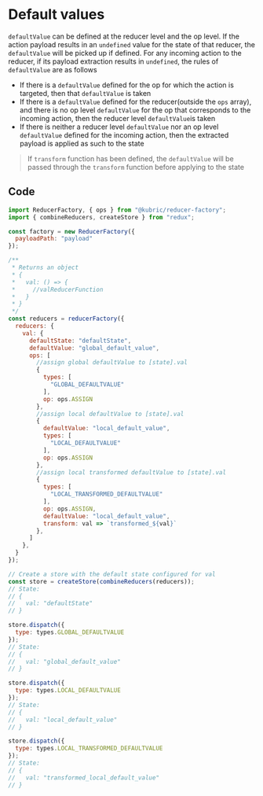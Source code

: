 # Default values

`defaultValue` can be defined at the reducer level and the op level. If the action payload results in an `undefined` value for the state of that reducer, the `defaultValue` will be picked up if defined. For any incoming action to the reducer, if its payload extraction results in `undefined`, the rules of `defaultValue` are as follows

- If there is a `defaultValue` defined for the op for which the action is targeted, then that `defaultValue` is taken
- If there is a `defaultValue` defined for the reducer(outside the `ops` array), and there is no op level `defaultValue` for the op that corresponds to the incoming action, then the reducer level `defaultValue`is taken
- If there is neither a reducer level `defaultValue` nor an op level `defaultValue` defined for the incoming action, then the extracted payload is applied as such to the state

> If `transform` function has been defined, the `defaultValue` will be passed through the `transform` function before applying to the state

## Code

```JavaScript
import ReducerFactory, { ops } from "@kubric/reducer-factory";
import { combineReducers, createStore } from "redux";

const factory = new ReducerFactory({
  payloadPath: "payload"
});

/**
 * Returns an object
 * {
 *   val: () => {
 *     //valReducerFunction
 *   }
 * }
 */
const reducers = reducerFactory({
  reducers: {
    val: {
      defaultState: "defaultState",
      defaultValue: "global_default_value",
      ops: [
        //assign global defaultValue to [state].val
        {
          types: [
            "GLOBAL_DEFAULTVALUE"
          ],
          op: ops.ASSIGN
        },
        //assign local defaultValue to [state].val
        {
          defaultValue: "local_default_value",
          types: [
            "LOCAL_DEFAULTVALUE"
          ],
          op: ops.ASSIGN
        },
        //assign local transformed defaultValue to [state].val
        {
          types: [
            "LOCAL_TRANSFORMED_DEFAULTVALUE"
          ],
          op: ops.ASSIGN,
          defaultValue: "local_default_value",
          transform: val => `transformed_${val}`
        },
      ]
    },
  }
});

// Create a store with the default state configured for val
const store = createStore(combineReducers(reducers));
// State:
// {
//   val: "defaultState"
// }

store.dispatch({
  type: types.GLOBAL_DEFAULTVALUE
});
// State:
// {
//   val: "global_default_value"
// }

store.dispatch({
  type: types.LOCAL_DEFAULTVALUE
});
// State:
// {
//   val: "local_default_value"
// }

store.dispatch({
  type: types.LOCAL_TRANSFORMED_DEFAULTVALUE
});
// State:
// {
//   val: "transformed_local_default_value"
// }
```
